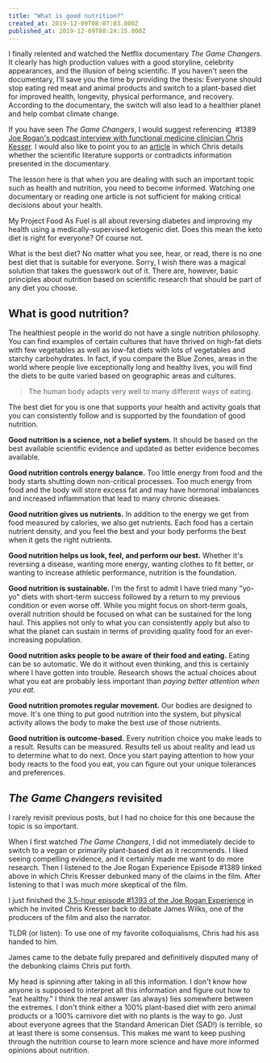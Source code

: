 ```yaml
---
title: "What is good nutrition?"
created_at: 2019-12-09T08:07:03.000Z
published_at: 2019-12-09T08:24:15.000Z
---
```

I finally relented and watched the Netflix documentary _The Game Changers_. It clearly has high production values with a good storyline, celebrity appearances, and the illusion of being scientific. If you haven't seen the documentary, I'll save you the time by providing the thesis: Everyone should stop eating red meat and animal products and switch to a plant-based diet for improved health, longevity, physical performance, and recovery. According to the documentary, the switch will also lead to a healthier planet and help combat climate change.

If you have seen _The Game Changers_, I would suggest referencing  #1389 [Joe Rogan's podcast interview with functional medicine clinician Chris Kesser](https://youtu.be/Dq4Apc2Xk7Q). I would also like to point you to an [article](https://chriskresser.com/debunking-the-game-changers-joe-rogan/) in which Chris details whether the scientific literature supports or contradicts information presented in the documentary.

The lesson here is that when you are dealing with such an important topic such as health and nutrition, you need to become informed. Watching one documentary or reading one article is not sufficient for making critical decisions about your health.

My Project Food As Fuel is all about reversing diabetes and improving my health using a medically-supervised ketogenic diet. Does this mean the keto diet is right for everyone? Of course not. 

What is the best diet? No matter what you see, hear, or read, there is no one best diet that is suitable for everyone. Sorry, I wish there was a magical solution that takes the guesswork out of it. There are, however, basic principles about nutrition based on scientific research that should be part of any diet you choose.

What is good nutrition?
-----------------------

The healthiest people in the world do not have a single nutrition philosophy. You can find examples of certain cultures that have thrived on high-fat diets with few vegetables as well as low-fat diets with lots of vegetables and starchy carbohydrates. In fact, if you compare the Blue Zones, areas in the world where people live exceptionally long and healthy lives, you will find the diets to be quite varied based on geographic areas and cultures. 

> The human body adapts very well to many different ways of eating.

The best diet for you is one that supports your health and activity goals that you can consistently follow and is supported by the foundation of good nutrition.

**Good nutrition is a science, not a belief system.** It should be based on the best available scientific evidence and updated as better evidence becomes available. 

**Good nutrition controls energy balance.** Too little energy from food and the body starts shutting down non-critical processes. Too much energy from food and the body will store excess fat and may have hormonal imbalances and increased inflammation that lead to many chronic diseases. 

**Good nutrition gives us nutrients.** In addition to the energy we get from food measured by calories, we also get nutrients. Each food has a certain nutrient density, and you feel the best and your body performs the best when it gets the right nutrients. 

**Good nutrition helps us look, feel, and perform our best.** Whether it's reversing a disease, wanting more energy, wanting clothes to fit better, or wanting to increase athletic performance, nutrition is the foundation. 

**Good nutrition is sustainable.** I'm the first to admit I have tried many "yo-yo" diets with short-term success followed by a return to my previous condition or even worse off. While you might focus on short-term goals, overall nutrition should be focused on what can be sustained for the long haul. This applies not only to what you can consistently apply but also to what the planet can sustain in terms of providing quality food for an ever-increasing population.

**Good nutrition asks people to be aware of their food and eating.** Eating can be so automatic. We do it without even thinking, and this is certainly where I have gotten into trouble. Research shows the actual choices about what you eat are probably less important than _paying better attention when you eat_.

**Good nutrition promotes regular movement.** Our bodies are designed to move. It's one thing to put good nutrition into the system, but physical activity allows the body to make the best use of those nutrients. 

**Good nutrition is outcome-based.** Every nutrition choice you make leads to a result. Results can be measured. Results tell us about reality and lead us to determine what to do next. Once you start paying attention to how your body reacts to the food you eat, you can figure out your unique tolerances and preferences. 

_The Game Changers_ revisited
-----------------------------

I rarely revisit previous posts, but I had no choice for this one because the topic is so important. 

When I first watched _The Game Changers_, I did not immediately decide to switch to a vegan or primarily plant-based diet as it recommends. I liked seeing compelling evidence, and it certainly made me want to do more research. Then I listened to the Joe Rogan Experience Episode #1389 linked above in which Chris Kresser debunked many of the claims in the film. After listening to that I was much more skeptical of the film.

I just finished the [3.5-hour episode #1393 of the Joe Rogan Experience](https://youtu.be/s0zgNY_kqlI) in which he invited Chris Kresser back to debate James Wilks, one of the producers of the film and also the narrator.

TLDR (or listen): To use one of my favorite colloquialisms, Chris had his ass handed to him. 

James came to the debate fully prepared and definitively disputed many of the debunking claims Chris put forth. 

My head is spinning after taking in all this information. I don't know how anyone is supposed to interpret all this information and figure out how to "eat healthy." I think the real answer (as always) lies somewhere between the extremes. I don't think either a 100% plant-based diet with zero animal products or a 100% carnivore diet with no plants is the way to go. Just about everyone agrees that the Standard American Diet (SAD!) is terrible, so at least there is some consensus. This makes me want to keep pushing through the nutrition course to learn more science and have more informed opinions about nutrition.
